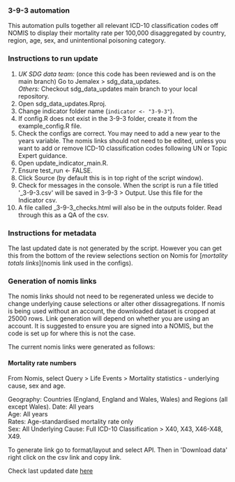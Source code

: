 ### 3-9-3 automation
  
This automation pulls together all relevant ICD-10 classification codes off NOMIS to display their mortality rate per 100,000 disaggregated by country, region, age, sex, and unintentional poisoning category.
  
### Instructions to run update ###
1. *UK SDG data team:* (once this code has been reviewed and is on the main branch) Go to Jemalex > sdg_data_updates.    
   *Others:* Checkout sdg_data_updates main branch to your local repository.     
2. Open sdg_data_updates.Rproj.
3. Change indicator folder name (`indicator <- "3-9-3"`).
4. If config.R does not exist in the 3-9-3 folder, create it from the example_config.R file.
5. Check the configs are correct. You may need to add a new year to the years variable. The nomis links should not need to be edited, unless you want to add or remove ICD-10 classification codes following UN or Topic Expert guidance. 
6. Open update_indicator_main.R.  
7. Ensure test_run <- FALSE.  
8. Click Source (by default this is in top right of the script window).  
9. Check for messages in the console. When the script is run a file titled '<date>_3-9-3.csv' will be saved in 3-9-3 > Output. 
   Use this file for the Indicator csv.  
10. A file called <date>_3-9-3_checks.html will also be in the outputs folder. Read through this as a QA of the csv.  

### Instructions for metadata ###
The last updated date is not generated by the script. However you can get this from the bottom of the review selections section
on Nomis for [*mortality totals links*](nomis link used in the configs). 

  
### Generation of nomis links ###
The nomis links should not need to be regenerated unless we decide to change underlying cause selections or alter other dissagregations.
If nomis is being used without an account, the downloaded dataset is cropped at 25000 rows. Link generation will depend on whether you are using an account. It is suggested to ensure you are signed into a NOMIS, but the code is set up for where this is not the case. 

The current nomis links were generated as follows:

#### Mortality rate numbers ####
From Nomis, select Query > Life Events > Mortality statistics - underlying cause, sex and age.


   Geography: Countries (England, England and Wales, Wales) and Regions (all except Wales).
   Date: All years  
   Age: All years  
   Rates: Age-standardised mortality rate only  
   Sex: All
   Underlying Cause: Full ICD-10 Classification > X40, X43, X46-X48, X49.
  
  

To generate link go to format/layout and select API. Then in 'Download data' right click on the csv link and copy link.  
  
Check last updated date [here](https://www.nomisweb.co.uk/query/construct/summary.asp?mode=construct&version=0&dataset=161)



